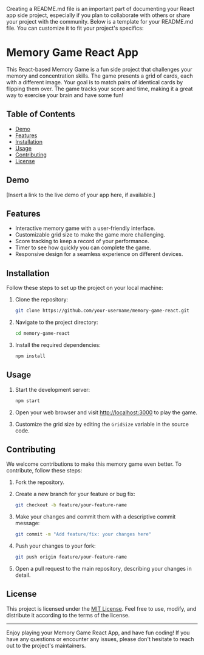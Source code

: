 Creating a README.md file is an important part of documenting your React app side project, especially if you plan to collaborate with others or share your project with the community. Below is a template for your README.md file. You can customize it to fit your project's specifics:

# Memory Game React App

This React-based Memory Game is a fun side project that challenges your memory and concentration skills. The game presents a grid of cards, each with a different image. Your goal is to match pairs of identical cards by flipping them over. The game tracks your score and time, making it a great way to exercise your brain and have some fun!

## Table of Contents
- [Demo](#demo)
- [Features](#features)
- [Installation](#installation)
- [Usage](#usage)
- [Contributing](#contributing)
- [License](#license)

## Demo

[Insert a link to the live demo of your app here, if available.]

## Features

- Interactive memory game with a user-friendly interface.
- Customizable grid size to make the game more challenging.
- Score tracking to keep a record of your performance.
- Timer to see how quickly you can complete the game.
- Responsive design for a seamless experience on different devices.

## Installation

Follow these steps to set up the project on your local machine:

1. Clone the repository:

    ```bash
    git clone https://github.com/your-username/memory-game-react.git
    ```

2. Navigate to the project directory:

    ```bash
    cd memory-game-react
    ```

3. Install the required dependencies:

    ```bash
    npm install
    ```

## Usage

1. Start the development server:

    ```bash
    npm start
    ```

2. Open your web browser and visit [http://localhost:3000](http://localhost:3000) to play the game.

3. Customize the grid size by editing the `GridSize` variable in the source code.

## Contributing

We welcome contributions to make this memory game even better. To contribute, follow these steps:

1. Fork the repository.

2. Create a new branch for your feature or bug fix:

    ```bash
    git checkout -b feature/your-feature-name
    ```

3. Make your changes and commit them with a descriptive commit message:

    ```bash
    git commit -m "Add feature/fix: your changes here"
    ```

4. Push your changes to your fork:

    ```bash
    git push origin feature/your-feature-name
    ```

5. Open a pull request to the main repository, describing your changes in detail.

## License

This project is licensed under the [MIT License](LICENSE). Feel free to use, modify, and distribute it according to the terms of the license.

---

Enjoy playing your Memory Game React App, and have fun coding! If you have any questions or encounter any issues, please don't hesitate to reach out to the project's maintainers.
